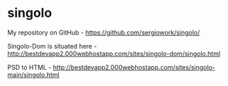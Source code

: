 # singolo


My repository on GitHub - https://github.com/sergiowork/singolo/


Singolo-Dom is situated here - http://bestdevapp2.000webhostapp.com/sites/singolo-dom/singolo.html



PSD to HTML - http://bestdevapp2.000webhostapp.com/sites/singolo-main/singolo.html

